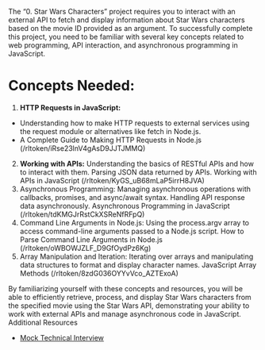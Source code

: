 The “0. Star Wars Characters” project requires you to interact with an external API to fetch and display
information about Star Wars characters based on the movie ID provided as an argument. To successfully
complete this project, you need to be familiar with several key concepts related to web programming, API
interaction, and asynchronous programming in JavaScript.

# Concepts Needed:

1. **HTTP Requests in JavaScript:**

- Understanding how to make HTTP requests to external services using the request module or alternatives like fetch in Node.js.
- A Complete Guide to Making HTTP Requests in Node.js (/rltoken/iRse23lnV4gAsD9JJTJMMQ)

2. **Working with APIs:**
Understanding the basics of RESTful APIs and how to interact with them.
Parsing JSON data returned by APIs.
Working with APIs in JavaScript (/rltoken/KyGS_uB68mLaP5irrH8JVA)
3. Asynchronous Programming:
Managing asynchronous operations with callbacks, promises, and async/await syntax.
Handling API response data asynchronously.
Asynchronous Programming in JavaScript (/rltoken/tdKMGJrRstCkXSReNfRFpQ)
4. Command Line Arguments in Node.js:
Using the process.argv array to access command-line arguments passed to a Node.js script.
How to Parse Command Line Arguments in Node.js (/rltoken/oWBOWJZLF_D9GfOydPz6Kg)
5. Array Manipulation and Iteration:
Iterating over arrays and manipulating data structures to format and display character names.
JavaScript Array Methods (/rltoken/8zdG036OYYvVco_AZTExoA)

By familiarizing yourself with these concepts and resources, you will be able to efficiently retrieve, process,
and display Star Wars characters from the specified movie using the Star Wars API, demonstrating your
ability to work with external APIs and manage asynchronous code in JavaScript.
Additional Resources
- [Mock Technical Interview]()
